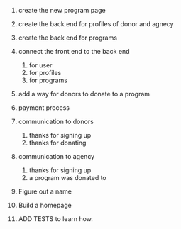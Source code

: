 
1. create the new program page
2. create the back end for profiles of donor and agnecy
3. create the back end for programs
4. connect the front end to the back end 
    1. for user
    2. for profiles
    3. for programs
5. add a way for donors to donate to a program
6. payment process
7. communication to donors
    1. thanks for signing up
    2. thanks for donating
8. communication to agency
    1. thanks for signing up
    2. a program was donated to 

9. Figure out a name
10. Build a homepage
11. ADD TESTS to learn how.
